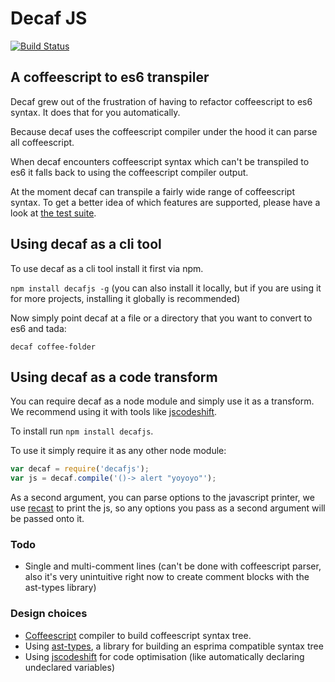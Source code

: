 # Decaf JS

[![Build Status](https://travis-ci.org/juliankrispel/decaf.svg)](https://travis-ci.org/juliankrispel/decaf)

## A coffeescript to es6 transpiler

Decaf grew out of the frustration of having to refactor coffeescript to es6 syntax. It does that for you automatically.

Because decaf uses the coffeescript compiler under the hood it can parse all coffeescript.

When decaf encounters coffeescript syntax which can't be transpiled to es6 it falls back to using the coffeescript compiler output.

At the moment decaf can transpile a fairly wide range of coffeescript syntax. To get a better idea of which features are supported, please have a look at [the test suite](https://travis-ci.org/juliankrispel/decaf).

## Using decaf as a cli tool

To use decaf as a cli tool install it first via npm.

`npm install decafjs -g` (you can also install it locally, but if you are using it for more projects, installing it globally is recommended)

Now simply point decaf at a file or a directory that you want to convert to es6 and tada:

`decaf coffee-folder`

## Using decaf as a code transform

You can require decaf as a node module and simply use it as a transform. We recommend using it with tools like [jscodeshift](https://github.com/facebook/jscodeshift/).

To install run `npm install decafjs`.

To use it simply require it as any other node module:

```js
var decaf = require('decafjs');
var js = decaf.compile('()-> alert "yoyoyo"');
```

As a second argument, you can parse options to the javascript printer, we use [recast](https://github.com/benjamn/recast) to print the js, so any options you pass as a second argument will be passed onto it.

### Todo

- Single and multi-comment lines (can't be done with coffeescript parser, also it's very unintuitive right now to create comment blocks with the ast-types library)

### Design choices
- [Coffeescript](https://github.com/jashkenas/coffeescript/blob/master/src/nodes.coffee) compiler to build coffeescript syntax tree.
- Using [ast-types](https://github.com/benjamn/ast-types/), a library for building an esprima compatible syntax tree 
- Using [jscodeshift](https://github.com/facebook/jscodeshift/) for code optimisation (like automatically declaring undeclared variables)
